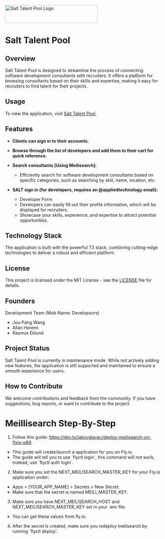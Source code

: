 <img src="https://salt-talent-pool.vercel.app/_next/image?url=%2FlogoBlack.png&w=384&q=75" alt="Salt Talent Pool Logo" width="300" height="58">

# Salt Talent Pool

## Overview

Salt Talent Pool is designed to streamline the process of connecting software development consultants with recruiters. It offers a platform for browsing consultants based on their skills and expertise, making it easy for recruiters to find talent for their projects.

## Usage

To view the application, visit [Salt Talent Pool](https://talents.salt.dev/).

## Features

- **Clients can sign in to their accounts.**
- **Browse through the list of developers and add them to their cart for quick reference.**

- **Search consultants [Using Meilisearch]:**

  - Efficiently search for software development consultants based on specific categories, such as searching by skill, name, location, etc.

- **SALT sign in (for developers, requires an @appliedtechnology email):**
  - Developer Form
  - Developers can easily fill out their profile information, which will be displayed for recruiters.
  - Showcase your skills, experience, and expertise to attract potential opportunities.

## Technology Stack

The application is built with the powerful T3 stack, combining cutting-edge technologies to deliver a robust and efficient platform.

## License

This project is licensed under the MIT License - see the [LICENSE](LICENSE) file for details.

## Founders

Development Team (Mob Name: Developoors)

- Jou-Fang Wang
- Allan Heremi
- Rasmus Eklund

## Project Status

Salt Talent Pool is currently in maintenance mode. While not actively adding new features, the application is still supported and maintained to ensure a smooth experience for users.

## How to Contribute

We welcome contributions and feedback from the community. If you have suggestions, bug reports, or want to contribute to the project.

# Meillisearch Step-By-Step

1. Follow this guide: https://dev.to/jakovglavac/deploy-meilisearch-on-flyio-p89.

- This guide will create/launch a application for you on Fly.io.
- The guide will tell you to use ´flyctl login´, this command will not work, instead, use ´flyctl auth login´.

2. Make sure you set the NEXT_MEILISEARCH_MASTER_KEY for your Fly.io application under:

- Apps > [YOUR_APP_NAME] > Secrets > New Secret.
- Make sure that the secret is named MEILI_MASTER_KEY.

3. Make sure you have NEXT_MEILISEARCH_HOST and NEXT_MEILISEARCH_MASTER_KEY set in your .env file.

- You can get these values from fly.io.

4. After the secret is created, make sure you redeploy meilisearch by running ´flyctl deploy'.
